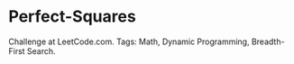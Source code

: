 # Perfect-Squares
Challenge at LeetCode.com. Tags: Math, Dynamic Programming, Breadth-First Search.
